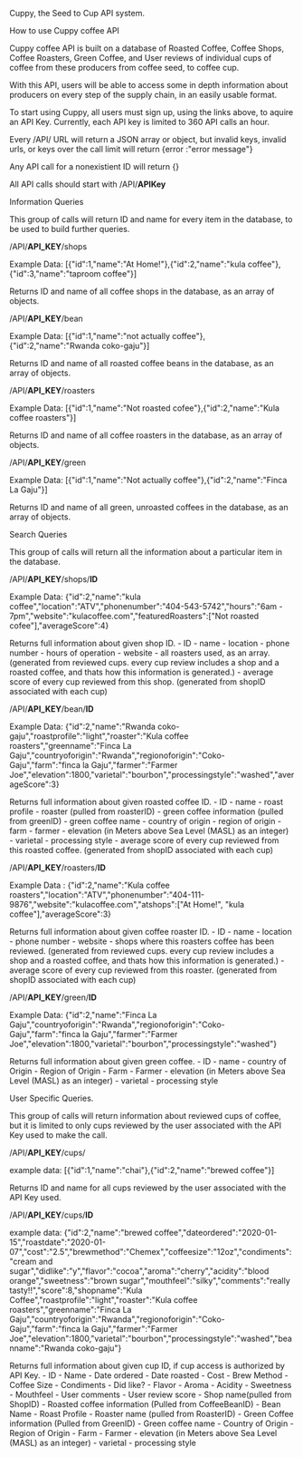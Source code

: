  Cuppy, the Seed to Cup API system.

How to use Cuppy coffee API

Cuppy coffee API is built on a database of Roasted Coffee, Coffee Shops, Coffee Roasters, Green Coffee, and User reviews of individual cups of coffee from these producers from coffee seed, to coffee cup.

With this API, users will be able to access some in depth information about producers on every step of the supply chain, in an easily usable format.

To start using Cuppy, all users must sign up, using the links above, to aquire an API Key. Currently, each API key is limited to 360 API calls an hour.

Every /API/ URL will return a JSON array or object, but invalid keys, invalid urls, or keys over the call limit will return {error :"error message"}

Any API call for a nonexistient ID will return {}

All API calls should start with /API/<b>APIKey</b>

Information Queries

This group of calls will return ID and name for every item in the database, to be used to build further queries.

/API/<b>API_KEY</b>/shops

Example Data:
[{"id":1,"name":"At Home!"},{"id":2,"name":"kula coffee"},{"id":3,"name":"taproom coffee"}]

Returns ID and name of all coffee shops in the database, as an array of objects.

/API/<b>API_KEY</b>/bean

Example Data:
[{"id":1,"name":"not actually coffee"},{"id":2,"name":"Rwanda coko-gaju"}]

Returns ID and name of all roasted coffee beans in the database, as an array of objects.

/API/<b>API_KEY</b>/roasters

Example Data:
[{"id":1,"name":"Not roasted cofee"},{"id":2,"name":"Kula coffee roasters"}]

Returns ID and name of all coffee roasters in the database, as an array of objects.

/API/<b>API_KEY</b>/green

Example Data:
[{"id":1,"name":"Not actually coffee"},{"id":2,"name":"Finca La Gaju"}]

Returns ID and name of all green, unroasted coffees in the database, as an array of objects.

Search Queries

This group of calls will return all the information about a particular item in the database.

/API/<b>API_KEY</b>/shops/<b>ID</b>

Example Data:
{"id":2,"name":"kula coffee","location":"ATV","phonenumber":"404-543-5742","hours":"6am - 7pm","website":"kulacoffee.com","featuredRoasters":["Not roasted cofee"],"averageScore":4}

Returns full information about given shop ID.
    - ID
    - name
    - location
    - phone number
    - hours of operation
    - website
    - all roasters used, as an array. (generated from reviewed cups. every cup review includes a shop and a roasted coffee, and thats how this information is generated.)
    - average score of every cup reviewed from this shop. (generated from shopID associated with each cup)

/API/<b>API_KEY</b>/bean/<b>ID</b>

Example Data:
{"id":2,"name":"Rwanda coko-gaju","roastprofile":"light","roaster":"Kula coffee roasters","greenname":"Finca La Gaju","countryoforigin":"Rwanda","regionoforigin":"Coko-Gaju","farm":"finca la Gaju","farmer":"Farmer Joe","elevation":1800,"varietal":"bourbon","processingstyle":"washed","averageScore":3}

Returns full information about given roasted coffee ID.
    - ID
    - name
    - roast profile
    - roaster (pulled from roasterID)
    - green coffee information (pulled from greenID)
        - green coffee name
        - country of origin
        - region of origin
        - farm
        - farmer
        - elevation (in Meters above Sea Level (MASL) as an integer)
        - varietal
        - processing style
    - average score of every cup reviewed from this roasted coffee. (generated from shopID associated with each cup)

/API/<b>API_KEY</b>/roasters/<b>ID</b>

Example Data :
{"id":2,"name":"Kula coffee roasters","location":"ATV","phonenumber":"404-111-9876","website":"kulacoffee.com","atshops":["At Home!", "kula coffee"],"averageScore":3}

Returns full information about given coffee roaster ID.
    - ID
    - name
    - location
    - phone number
    - website
    - shops where this roasters coffee has been reviewed. (generated from reviewed cups. every cup review includes a shop and a roasted coffee, and thats how this information is generated.)
    - average score of every cup reviewed from this roaster. (generated from shopID associated with each cup)

/API/<b>API_KEY</b>/green/<b>ID</b>

Example Data:
{"id":2,"name":"Finca La Gaju","countryoforigin":"Rwanda","regionoforigin":"Coko-Gaju","farm":"finca la Gaju","farmer":"Farmer Joe","elevation":1800,"varietal":"bourbon","processingstyle":"washed"}

Returns full information about given green coffee.
    - ID
    - name
    - country of Origin
    - Region of Origin
    - Farm
    - Farmer
    - elevation (in Meters above Sea Level (MASL) as an integer)
    - varietal
    - processing style

User Specific Queries.

This group of calls will return information about reviewed cups of coffee, but it is limited to only cups reviewed by the user associated with the API Key used to make the call.

/API/<b>API_KEY</b>/cups/
 
example data:
[{"id":1,"name":"chai"},{"id":2,"name":"brewed coffee"}]

Returns ID and name for all cups reviewed by the user associated with the API Key used.

/API/<b>API_KEY</b>/cups/<b>ID</b>

example data:
{"id":2,"name":"brewed coffee","dateordered":"2020-01-15","roastdate":"2020-01-07","cost":"2.5","brewmethod":"Chemex","coffeesize":"12oz","condiments":"cream and sugar","didlike":"y","flavor":"cocoa","aroma":"cherry","acidity":"blood orange","sweetness":"brown sugar","mouthfeel":"silky","comments":"really tasty!!","score":8,"shopname":"Kula Coffee","roastprofile":"light","roaster":"Kula coffee roasters","greenname":"Finca La Gaju","countryoforigin":"Rwanda","regionoforigin":"Coko-Gaju","farm":"finca la Gaju","farmer":"Farmer Joe","elevation":1800,"varietal":"bourbon","processingstyle":"washed","beanname":"Rwanda coko-gaju"}

Returns full information about given cup ID, if cup access is authorized by API Key.
    - ID
    - Name
    - Date ordered
    - Date roasted
    - Cost
    - Brew Method
    - Coffee Size
    - Condiments
    - Did like?
    - Flavor
    - Aroma
    - Acidity
    - Sweetness
    - Mouthfeel
    - User comments
    - User review score
    - Shop name(pulled from ShopID)
    - Roasted coffee information (Pulled from CoffeeBeanID)
        - Bean Name
        - Roast Profile
        - Roaster name (pulled from RoasterID)
        - Green Coffee information (Pulled from GreenID)
            - Green coffee name
            - Country of Origin
            - Region of Origin
            - Farm
            - Farmer
            - elevation (in Meters above Sea Level (MASL) as an integer)
            - varietal
            - processing style